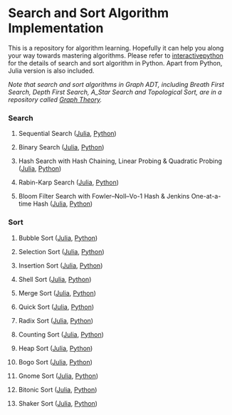 # Search and Sort Algorithm Implementation

This is a repository for algorithm learning. Hopefully it can help you along your way towards mastering algorithms. Please refer to <a href=http://interactivepython.org/runestone/static/pythonds/index.html>interactivepython</a> for the details of search and sort algorithm in Python. Apart from Python, Julia version is also included.

*Note that search and sort algorithms in Graph ADT, including Breath First Search, Depth First Search, A_Star Search and Topological Sort, are in a repository called <a href=https://github.com/je-suis-tm/graph-theory>Graph Theory</a>.*

### Search

1. Sequential Search (<a href=https://github.com/je-suis-tm/search-and-sort/blob/master/sequential%20and%20binary%20search.jl>Julia</a>, <a href=https://github.com/je-suis-tm/search-and-sort/blob/master/sequential%20and%20binary%20search.py>Python</a>)

2. Binary Search (<a href=https://github.com/je-suis-tm/search-and-sort/blob/master/sequential%20and%20binary%20search.jl>Julia</a>, <a href=https://github.com/je-suis-tm/search-and-sort/blob/master/sequential%20and%20binary%20search.py>Python</a>)

3. Hash Search with Hash Chaining, Linear Probing & Quadratic Probing (<a href=https://github.com/je-suis-tm/search-and-sort/blob/master/hash%20search.jl>Julia</a>, <a href=https://github.com/je-suis-tm/search-and-sort/blob/master/hash%20search.py>Python</a>)

4. Rabin-Karp Search (<a href=https://github.com/je-suis-tm/search-and-sort/blob/master/rabin%20karp%20search.jl>Julia</a>, <a href=https://github.com/je-suis-tm/search-and-sort/blob/master/rabin%20karp%20search.py>Python</a>)

5. Bloom Filter Search with Fowler–Noll–Vo-1 Hash & Jenkins One-at-a-time Hash (<a href=https://github.com/je-suis-tm/search-and-sort/blob/master/bloom%20filter.jl>Julia</a>, <a href=https://github.com/je-suis-tm/search-and-sort/blob/master/bloom%20filter.py>Python</a>)


### Sort

1. Bubble Sort (<a href=https://github.com/je-suis-tm/search-and-sort/blob/master/bubble%2C%20selection%20and%20insertion%20sort.jl>Julia</a>, <a href=https://github.com/je-suis-tm/search-and-sort/blob/master/bubble%2C%20selection%20and%20insertion%20sort.py>Python</a>)

2. Selection Sort (<a href=https://github.com/je-suis-tm/search-and-sort/blob/master/bubble%2C%20selection%20and%20insertion%20sort.jl>Julia</a>, <a href=https://github.com/je-suis-tm/search-and-sort/blob/master/bubble%2C%20selection%20and%20insertion%20sort.py>Python</a>)

3. Insertion Sort (<a href=https://github.com/je-suis-tm/search-and-sort/blob/master/bubble%2C%20selection%20and%20insertion%20sort.jl>Julia</a>, <a href=https://github.com/je-suis-tm/search-and-sort/blob/master/bubble%2C%20selection%20and%20insertion%20sort.py>Python</a>)

4. Shell Sort (<a href=https://github.com/je-suis-tm/search-and-sort/blob/master/shell%20sort.jl>Julia</a>, <a href=https://github.com/je-suis-tm/search-and-sort/blob/master/shell%20sort.py>Python</a>)

5. Merge Sort (<a href=https://github.com/je-suis-tm/search-and-sort/blob/master/merge%20sort.jl>Julia</a>, <a href=https://github.com/je-suis-tm/search-and-sort/blob/master/merge%20sort.py>Python</a>)

6. Quick Sort (<a href=https://github.com/je-suis-tm/search-and-sort/blob/master/quick%20sort.jl>Julia</a>, <a href=https://github.com/je-suis-tm/search-and-sort/blob/master/quick%20sort.py>Python</a>)

7. Radix Sort (<a href=https://github.com/je-suis-tm/search-and-sort/blob/master/radix%20sort.jl>Julia</a>, <a href=https://github.com/je-suis-tm/search-and-sort/blob/master/radix%20sort.py>Python</a>)

8. Counting Sort (<a href=https://github.com/je-suis-tm/search-and-sort/blob/master/counting%20sort.jl>Julia</a>, <a href=https://github.com/je-suis-tm/search-and-sort/blob/master/counting%20sort.py>Python</a>)

9. Heap Sort (<a href=https://github.com/je-suis-tm/search-and-sort/blob/master/heap%20sort.jl>Julia</a>, <a href=https://github.com/je-suis-tm/search-and-sort/blob/master/heap%20sort.py>Python</a>)

10. Bogo Sort (<a href=https://github.com/je-suis-tm/search-and-sort/blob/master/bogo%20sort.jl>Julia</a>, <a href=https://github.com/je-suis-tm/search-and-sort/blob/master/bogo%20sort.py>Python</a>)

11. Gnome Sort (<a href=https://github.com/je-suis-tm/search-and-sort/blob/master/gnome%20sort.jl>Julia</a>, <a href=https://github.com/je-suis-tm/search-and-sort/blob/master/gnome%20sort.py>Python</a>)

12. Bitonic Sort (<a href=https://github.com/je-suis-tm/search-and-sort/blob/master/bitonic%20sort.jl>Julia</a>, <a href=https://github.com/je-suis-tm/search-and-sort/blob/master/bitonic%20sort.py>Python</a>)

13. Shaker Sort (<a href=https://github.com/je-suis-tm/search-and-sort/blob/master/shaker%20sort.jl>Julia</a>, <a href=https://github.com/je-suis-tm/search-and-sort/blob/master/shaker%20sort.py>Python</a>)
